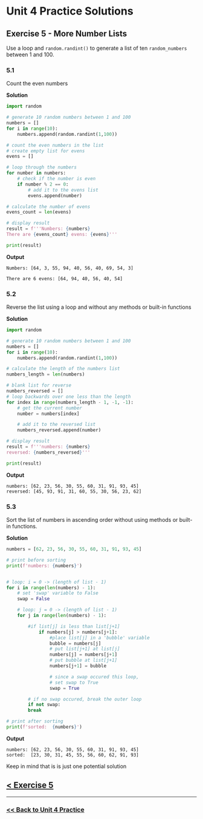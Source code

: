 # Unit 4 Practice Solutions

## **Exercise 5 - More Number Lists**

Use a loop and `random.randint()` to generate a list of ten `random_numbers` between 1 and 100.

### **5.1**

Count the even numbers

**Solution**

```python
import random

# generate 10 random numbers between 1 and 100
numbers = []
for i in range(10):
    numbers.append(random.randint(1,100))

# count the even numbers in the list
# create empty list for evens
evens = []

# loop through the numbers
for number in numbers:
    # check if the number is even
    if number % 2 == 0:
        # add it to the evens list
        evens.append(number)

# calculate the number of evens
evens_count = len(evens)

# display result
result = f'''Numbers: {numbers}
There are {evens_count} evens: {evens}'''

print(result)
```

**Output**

    Numbers: [64, 3, 55, 94, 40, 56, 40, 69, 54, 3]

    There are 6 evens: [64, 94, 40, 56, 40, 54]

### **5.2**

Reverse the list using a loop and without any methods or built-in functions

**Solution**

```python
import random

# generate 10 random numbers between 1 and 100
numbers = []
for i in range(10):
    numbers.append(random.randint(1,100))

# calculate the length of the numbers list
numbers_length = len(numbers)

# blank list for reverse
numbers_reversed = []
# loop backwards over one less than the length
for index in range(numbers_length - 1, -1, -1):
    # get the current number
    number = numbers[index]

    # add it to the reversed list
    numbers_reversed.append(number)

# display result
result = f'''numbers: {numbers}
reversed: {numbers_reversed}'''

print(result)
```

**Output**

    numbers: [62, 23, 56, 30, 55, 60, 31, 91, 93, 45]
    reversed: [45, 93, 91, 31, 60, 55, 30, 56, 23, 62]

### **5.3**

Sort the list of numbers in ascending order without using methods or built-in functions.

**Solution**

```python
numbers = [62, 23, 56, 30, 55, 60, 31, 91, 93, 45]

# print before sorting
print(f'numbers: {numbers}')


# loop: i = 0 -> (length of list - 1)
for i in range(len(numbers) - 1):
    # set 'swap' variable to False
    swap = False

    # loop: j = 0 -> (length of list - 1)
    for j in range(len(numbers) - 1):

        #if list[j] is less than list[j+1]
            if numbers[j] > numbers[j+1]:
                #place list[j] in a 'bubble' variable
                bubble = numbers[j]
                # put list[j+1] at list[j]
                numbers[j] = numbers[j+1]
                # put bubble at list[j+1]
                numbers[j+1] = bubble

                # since a swap occured this loop,
                # set swap to True
                swap = True

        # if no swap occured, break the outer loop
        if not swap:
        break

# print after sorting
print(f'sorted:  {numbers}')
```

**Output**

    numbers: [62, 23, 56, 30, 55, 60, 31, 91, 93, 45]
    sorted:  [23, 30, 31, 45, 55, 56, 60, 62, 91, 93]

Keep in mind that is is just one potential solution

## [< Exercise 5](../exercise_5.md)

---

### [<< Back to Unit 4 Practice](/practice/unit_4/)
